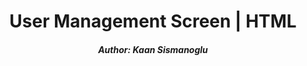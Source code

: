 <h1 align="center">User Management Screen | HTML</a></h1>
<h5 align="center">Author: Kaan Sismanoglu</h5>

